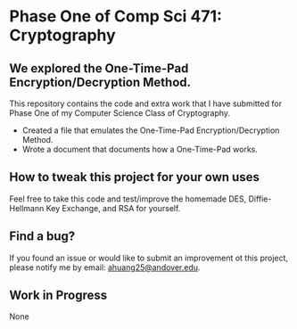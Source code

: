 # Phase One of Comp Sci 471: Cryptography

## We explored the One-Time-Pad Encryption/Decryption Method.

This repository contains the code and extra work that I have submitted for Phase One of my Computer Science Class of Cryptography. 

* Created a file that emulates the One-Time-Pad Encryption/Decryption Method.
* Wrote a document that documents how a One-Time-Pad works.

## How to tweak this project for your own uses

Feel free to take this code and test/improve the homemade DES, Diffie-Hellmann Key Exchange, and RSA for yourself.

## Find a bug?

If you found an issue or would like to submit an improvement ot this project, please notify me by email: ahuang25@andover.edu.

## Work in Progress
None
